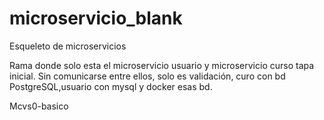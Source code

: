 # microservicio_blank
Esqueleto de microservicios

Rama donde solo esta el microservicio usuario y microservicio curso tapa inicial. Sin comunicarse entre ellos, solo es validación, curo con bd PostgreSQL,usuario con mysql y docker esas bd.

Mcvs0-basico
 